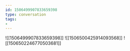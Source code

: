 ```yaml
---
id: 1506499907833659398
type: conversation
tags:
- 
---
```

![[1506499907833659398]]
![[1506500425914093568]]
![[1506502246770503681]]

